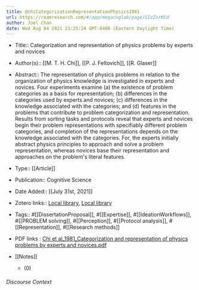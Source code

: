 ```yaml
---
title: @chiCategorizationRepresentationPhysics1981
url: https://roamresearch.com/#/app/megacoglab/page/SIzZxrKCd
author: Joel Chan
date: Wed Aug 04 2021 21:25:24 GMT-0400 (Eastern Daylight Time)
---
```


- Title:: Categorization and representation of physics problems by experts and novices
- Author(s):: [[M. T. H. Chi]], [[P. J. Feltovich]], [[R. Glaser]]
- Abstract:: The representation of physics problems in relation to the organization of physics knowledge is investigated in experts and novices. Four experiments examine (a) the existence of problem categories as a basis for representation; (b) differences in the categories used by experts and novices; (c) differences in the knowledge associated with the categories; and (d) features in the problems that contribute to problem categorization and representation. Results from sorting tasks and protocols reveal that experts and novices begin their problem representations with specifiably different problem categories, and completion of the representations depends on the knowledge associated with the categories. For, the experts initially abstract physics principles to approach and solve a problem representation, whereas novices base their representation and approaches on the problem's literal features.
- Type:: [[Article]]
- Publication:: Cognitive Science
- Date Added:: [[July 31st, 2021]]
- Zotero links:: [Local library](zotero://select/groups/2451508/items/BE366N84), [Local library](https://www.zotero.org/groups/2451508/items/BE366N84)
- Tags:: #[[DissertationProposal]], #[[Expertise]], #[[IdeationWorkflows]], #[[PROBLEM solving]], #[[Perception]], #[[Protocol analysis]], #[[Representation]], #[[Research methods]]
- PDF links : [Chi et al_1981_Categorization and representation of physics problems by experts and novices.pdf](zotero://open-pdf/groups/2451508/items/AXXBFB2H)
- [[Notes]]

    - (0)

###### Discourse Context


